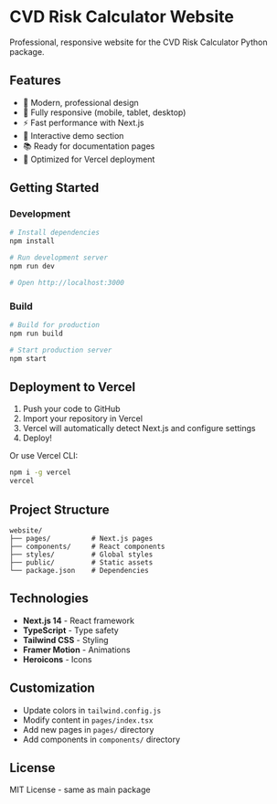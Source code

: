 # CVD Risk Calculator Website

Professional, responsive website for the CVD Risk Calculator Python package.

## Features

- 🎨 Modern, professional design
- 📱 Fully responsive (mobile, tablet, desktop)
- ⚡ Fast performance with Next.js
- 🎯 Interactive demo section
- 📚 Ready for documentation pages
- 🚀 Optimized for Vercel deployment

## Getting Started

### Development

```bash
# Install dependencies
npm install

# Run development server
npm run dev

# Open http://localhost:3000
```

### Build

```bash
# Build for production
npm run build

# Start production server
npm start
```

## Deployment to Vercel

1. Push your code to GitHub
2. Import your repository in Vercel
3. Vercel will automatically detect Next.js and configure settings
4. Deploy!

Or use Vercel CLI:

```bash
npm i -g vercel
vercel
```

## Project Structure

```
website/
├── pages/          # Next.js pages
├── components/     # React components
├── styles/         # Global styles
├── public/         # Static assets
└── package.json    # Dependencies
```

## Technologies

- **Next.js 14** - React framework
- **TypeScript** - Type safety
- **Tailwind CSS** - Styling
- **Framer Motion** - Animations
- **Heroicons** - Icons

## Customization

- Update colors in `tailwind.config.js`
- Modify content in `pages/index.tsx`
- Add new pages in `pages/` directory
- Add components in `components/` directory

## License

MIT License - same as main package

